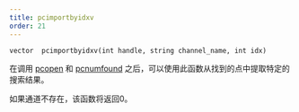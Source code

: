 ```yaml
---
title: pcimportbyidxv
order: 21
---
```


`vector  pcimportbyidxv(int handle, string channel_name, int idx)`

在调用 [pcopen](./pcopen "返回点云文件的句柄") 和 [pcnumfound](./pcnumfound "该节点返回pcopen找到的点的数量") 之后，可以使用此函数从找到的点中提取特定的搜索结果。

如果通道不存在，该函数将返回0。
